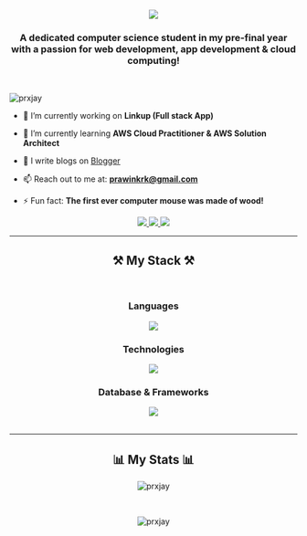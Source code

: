 <h1 align="center">
    <img src="https://readme-typing-svg.herokuapp.com/?font=Righteous&size=35&center=true&vCenter=true&width=500&height=70&duration=4000&lines=Hi+There!+👋;+I'm+Prawin!;" />
</h1>

<h3 align="center">A dedicated computer science student in my pre-final year with a passion for web development, app development & cloud computing!</h3>

<br/>

<p align="left"> <img src="https://komarev.com/ghpvc/?username=prxjay&label=Visitors&color=0e75b6&style=flat" alt="prxjay" /> </p>

- 🔭 I’m currently working on **Linkup (Full stack App)**

- 🌱 I’m currently learning **AWS Cloud Practitioner & AWS Solution Architect**

- 📝 I  write blogs on [Blogger](https://prawinjayakhar.blogspot.com/)

- 📫 Reach out to me at: **prawinkrk@gmail.com**

- ⚡ Fun fact: **The first ever computer mouse was made of wood!**
 
<div align="center"> 
  <a href="mailto:prawinkrk@gmail.com">
    <img src="https://img.shields.io/badge/Gmail-333333?style=for-the-badge&logo=gmail&logoColor=red" />
  </a>
  <a href="https://www.linkedin.com/in/prawin-jayakhar-b16185250/" target="_blank">
    <img src="https://img.shields.io/badge/LinkedIn-0077B5?style=for-the-badge&logo=linkedin&logoColor=white" target="_blank" />
  </a>
  <a href="https://prxjay.github.io" target="_blank">
     <img src="https://img.shields.io/badge/Portfolio-FF5722?style=for-the-badge&logo=todoist&logoColor=white" target="_blank" /> 
  </a>
</div>
 <hr/>
 
<h2 align="center">⚒️ My Stack ⚒️</h2>
<br/>
<div align="center">
    <h3>Languages</h3>
        <img src="https://skillicons.dev/icons?i=python,c,cpp,java,html,css,javascript,react,mysql,nodejs" />
    <h3>Technologies</h3>
        <img src="https://skillicons.dev/icons?i=github,vscode,flutter,eclipse,ae,r" />
    <h3>Database & Frameworks</h3>
        <img src="https://skillicons.dev/icons?i=bootstrap,firebase" />
</div>
<br/>
<hr/>

<h2 align="center">📊 My Stats 📊</h2>
<div align="center">
<p><img align="center" src="https://github-readme-stats.vercel.app/api/top-langs?username=prxjay&show_icons=true&locale=en&layout=compact" alt="prxjay" /></p>
<br/>
<p><img align="center" src="https://github-readme-streak-stats.herokuapp.com/?user=prxjay&" alt="prxjay" /></p>
</div>
